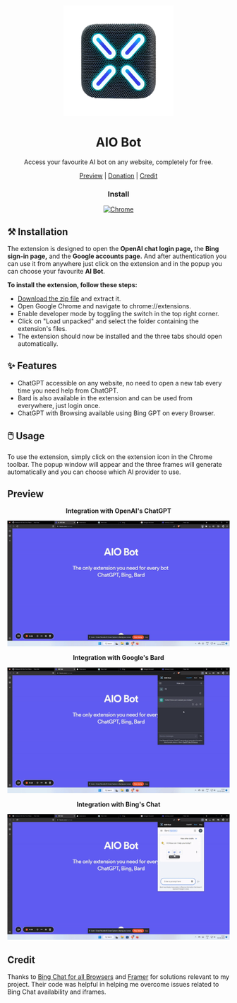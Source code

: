 <p align="center">
    <img src="./assets/icon.png" height="250px">
</p>

<h1 align="center">AIO Bot</h1>

<div align="center">

Access your favourite AI bot on any website, completely for free.



[Preview](#Preview) | [Donation](https://www.buymeacoffee.com/umpixel) | [Credit](#Credit)

### Install 

[![Chrome][Chrome-image]][Chrome-url]

[Chrome-image]: https://img.shields.io/badge/-Chrome-brightgreen?logo=google-chrome&logoColor=white
[Chrome-url]: https://chrome.google.com/webstore/detail/all-in-one-ai-bot/nlfembngkmgelahbccckandolbmajjpm

</div>

## ⚒️ Installation

The extension is designed to open the **OpenAI chat login page,** the **Bing sign-in page,** and the **Google accounts page.** And after authentication you can use it from anywhere just click on the extension and in the popup you can choose your favourite **AI Bot**.

**To install the extension, follow these steps:**

- [Download the zip file](https://github.com/madhurgoyal19/aio-bot/releases/tag/V1.0.0) and extract it.
- Open Google Chrome and navigate to chrome://extensions.
- Enable developer mode by toggling the switch in the top right corner.
- Click on "Load unpacked" and select the folder containing the extension's files.
- The extension should now be installed and the three tabs should open automatically.



## ✨ Features

- ChatGPT accessible on any website, no need to open a new tab every time you need help from ChatGPT.  
- Bard is also available in the extension and can be used from everywhere, just login once.
- ChatGPT with Browsing available using Bing GPT on every Browser.

## 🖱️ Usage

To use the extension, simply click on the extension icon in the Chrome toolbar. The popup window will appear and the three frames will generate automatically and you can choose which AI provider to use.

## Preview

<div align="center">

**Integration with OpenAI's ChatGPT**

![](github/gpt.gif)

**Integration with Google's Bard**

![](github/bard.gif)

**Integration with Bing's Chat**

![](github/bing.gif)

</div>


## Credit

Thanks to [Bing Chat for all Browsers](https://github.com/anaclumos/bing-chat-for-all-browsers) and [Framer](https://github.com/MartinWie/Framer) for solutions relevant to my project. Their code was helpful in helping me overcome issues related to Bing Chat availability and iframes.

